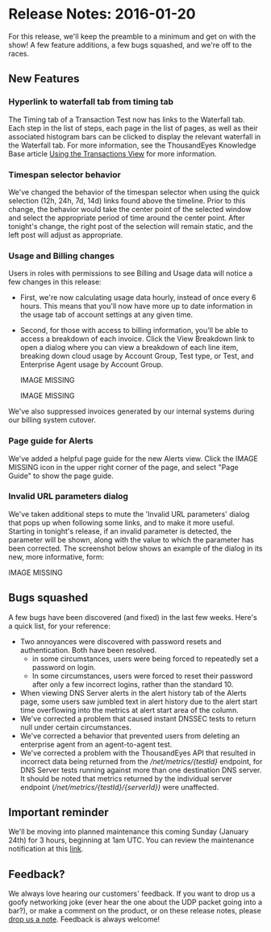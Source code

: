 # Release Notes: 2016-01-20

For this release, we'll keep the preamble to a minimum and get on with the show!  A few feature additions, a few bugs squashed, and we're off to the races.

## New Features

### Hyperlink to waterfall tab from timing tab

The Timing tab of a Transaction Test now has links to the Waterfall tab.  Each step in the list of steps, each page in the list of pages, as well as their associated histogram bars can be clicked to display the relevant waterfall in the Waterfall tab. For more information, see the ThousandEyes Knowledge Base article [Using the Transactions View](https://success.thousandeyes.com/ViewArticle?articleIdParam=kA0E0000000CmmnKAC) for more information.

### Timespan selector behavior

We've changed the behavior of the timespan selector when using the quick selection \(12h, 24h, 7d, 14d\) links found above the timeline.  Prior to this change, the behavior would take the center point of the selected window and select the appropriate period of time around the center point.  After tonight's change, the right post of the selection will remain static, and the left post will adjust as appropriate.

### Usage and Billing changes

Users in roles with permissions to see Billing and Usage data will notice a few changes in this release:

* First, we're now calculating usage data hourly, instead of once every 6 hours. This means that you'll now have more up to date information in the usage tab of account settings at any given time.
* Second, for those with access to billing information, you'll be able to access a breakdown of each invoice. Click the View Breakdown link to open a dialog where you can view a breakdown of each line item, breaking down cloud usage by Account Group, Test type, or Test, and Enterprise Agent usage by Account Group.

  IMAGE MISSING

  IMAGE MISSING

We've also suppressed invoices generated by our internal systems during our billing system cutover.

### Page guide for Alerts

We've added a helpful page guide for the new Alerts view.  Click the IMAGE MISSING  icon in the upper right corner of the page, and select "Page Guide" to show the page guide.

### Invalid URL parameters dialog

We've taken additional steps to mute the 'Invalid URL parameters' dialog that pops up when following some links, and to make it more useful.  Starting in tonight's release, if an invalid parameter is detected, the parameter will be shown, along with the value to which the parameter has been corrected.  The screenshot below shows an example of the dialog in its new, more informative, form:

IMAGE MISSING

## Bugs squashed

A few bugs have been discovered \(and fixed\) in the last few weeks.  Here's a quick list, for your reference:

* Two annoyances were discovered with password resets and authentication.  Both have been resolved.
  * in some circumstances, users were being forced to repeatedly set a password on login. 
  * In some circumstances, users were forced to reset their password after only a few incorrect logins, rather than the standard 10.
* When viewing DNS Server alerts in the alert history tab of the Alerts page, some users saw jumbled text in alert history due to the alert start time overflowing into the metrics at alert start area of the column.
* We've corrected a problem that caused instant DNSSEC tests to return null under certain circumstances.
* We've corrected a behavior that prevented users from deleting an enterprise agent from an agent-to-agent test.  
* We've corrected a problem with the ThousandEyes API that resulted in incorrect data being returned from the _/net/metrics/{testId}_ endpoint, for DNS Server tests running against more than one destination DNS server.  It should be noted that metrics returned by the individual server endpoint \(_/net/metrics/{testId}/{serverId}\)_ were unaffected.

## Important reminder

We'll be moving into planned maintenance this coming Sunday \(January 24th\) for 3 hours, beginning at 1am UTC.  You can review the maintenance notification at this [link](https://success.thousandeyes.com/ViewArticle?articleIdParam=kA0E0000000CmrAKAS).

## Feedback?

We always love hearing our customers' feedback.  If you want to drop us a goofy networking joke \(ever hear the one about the UDP packet going into a bar?\), or make a comment on the product, or on these release notes, please [drop us a note](mailto:support@thousandeyes.com?subject=2016-01-20+release+update).  Feedback is always welcome!

